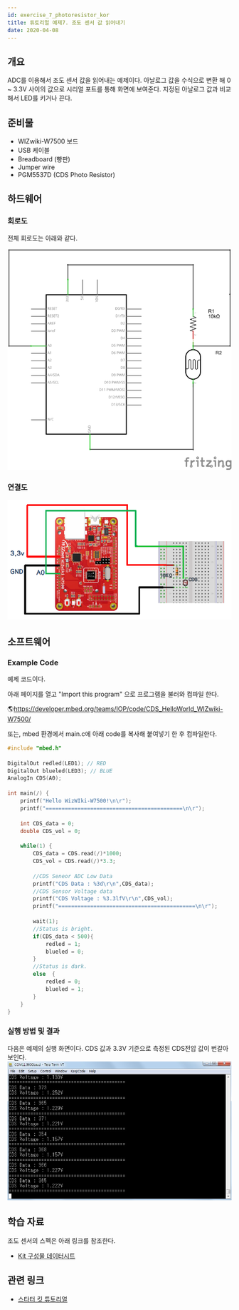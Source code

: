 ```yaml
---
id: exercise_7_photoresistor_kor
title: 튜토리얼 예제7. 조도 센서 값 읽어내기
date: 2020-04-08
---
```


## 개요

ADC를 이용해서 조도 센서 값을 읽어내는 예제이다. 아날로그 값을 수식으로 변환 해 0 \~ 3.3V 사이의 값으로 시리얼
포트를 통해 화면에 보여준다. 지정된 아날로그 값과 비교해서 LED를 키거나 끈다.

## 준비물

  - WIZwiki-W7500 보드
  - USB 케이블
  - Breadboard (빵판)
  - Jumper wire
  - PGM5537D (CDS Photo Resistor)

## 하드웨어

### 회로도

전체 회로도는 아래와 같다.

![](/img/products/wizwiki_mbed_kit/kit_en/cds_sensor_schem.png)

### 연결도

![](/img/products/wizwiki_mbed_kit/kit_en/exam_cds_sensor.png)

## 소프트웨어

### Example Code

예제 코드이다.

아래 페이지를 열고 "Import this program" 으로 프로그램을 불러와 컴파일 한다.

🌎<https://developer.mbed.org/teams/IOP/code/CDS_HelloWorld_WIZwiki-W7500/>

또는, mbed 환경에서 main.c에 아래 code를 복사해 붙여넣기 한 후 컴파일한다.

``` c
#include "mbed.h"
 
DigitalOut redled(LED1); // RED
DigitalOut blueled(LED3); // BLUE
AnalogIn CDS(A0);
 
int main(/) {
    printf("Hello WizWIki-W7500!\n\r");
    printf("===========================================\n\r");
    
    int CDS_data = 0;
    double CDS_vol = 0;
    
    while(1) {
        CDS_data = CDS.read(/)*1000;
        CDS_vol = CDS.read(/)*3.3;
        
        //CDS Seneor ADC Low Data
        printf("CDS Data : %3d\r\n",CDS_data);      
        //CDS Sensor Voltage data
        printf("CDS Voltage : %3.3lfV\r\n",CDS_vol);
        printf("===========================================\n\r");
        
        wait(1);     
        //Status is bright.
        if(CDS_data < 500){
            redled = 1;
            blueled = 0;
        }
        //Status is dark.
        else  {
            redled = 0;
            blueled = 1;
        }
    }
}
```


### 실행 방법 및 결과

다음은 예제의 실행 화면이다. CDS 값과 3.3V 기준으로 측정된 CDS전압 값이 번갈아 보인다.
![](/img/products/wizwiki_mbed_kit/kit_en/cds_sensor_result.jpg)

## 학습 자료

조도 센서의 스펙은 아래 링크를 참조한다.


  * [ Kit 구성물 데이터시트](kit_parts_datasheet_kor)


## 관련 링크

   * [스타터 킷 튜토리얼](tutorial_kor)
